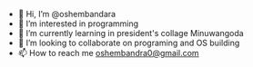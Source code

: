 - 👋 Hi, I’m @oshembandara
- 👀 I’m interested in programming 
- 🌱 I’m currently learning in president's collage Minuwangoda
- 💞️ I’m looking to collaborate on programing and OS building
- 📫 How to reach me oshembandra0@gmail.com

<!---
oshembandara/oshembandara is a ✨ special ✨ repository because its `README.md` (this file) appears on your GitHub profile.
You can click the Preview link to take a look at your changes.
--->

